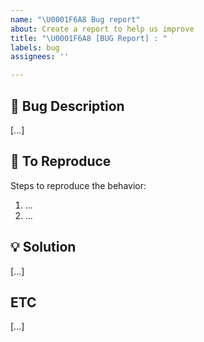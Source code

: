 ```yaml
---
name: "\U0001F6A8 Bug report"
about: Create a report to help us improve
title: "\U0001F6A8 [BUG Report] : "
labels: bug
assignees: ''

---
```


## 🐞 Bug Description
 [...]

## 🔎 To Reproduce
Steps to reproduce the behavior: 
1. ...
2. ...

## 💡 Solution 
[...]

## ETC
[...]

